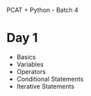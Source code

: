 PCAT + Python -  Batch 4

# Day 1
- Basics
- Variables
- Operators
- Conditional Statements
- Iterative Statements
